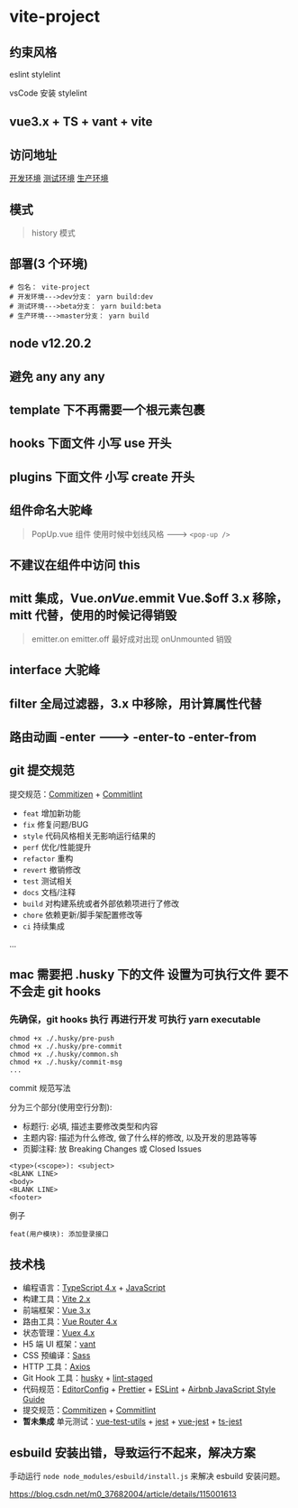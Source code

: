 # vite-project

## 约束风格

eslint stylelint

vsCode 安装 stylelint

## vue3.x + TS + vant + vite

## 访问地址

[开发环境]()
[测试环境]()
[生产环境]()

## 模式

> history 模式

## 部署(3 个环境)

```shell
# 包名： vite-project
# 开发环境--->dev分支： yarn build:dev
# 测试环境--->beta分支： yarn build:beta
# 生产环境--->master分支： yarn build
```

## node v12.20.2

## 避免 any any any

## template 下不再需要一个根元素包裹

## hooks 下面文件 小写 use 开头

## plugins 下面文件 小写 create 开头

## 组件命名大驼峰

> PopUp.vue 组件 使用时候中划线风格 ---> `<pop-up />`

## 不建议在组件中访问 this

## mitt 集成，Vue.$on Vue.$emmit Vue.$off 3.x 移除，mitt 代替，使用的时候记得销毁

> emitter.on emitter.off 最好成对出现 onUnmounted 销毁

## interface 大驼峰

## filter 全局过滤器，3.x 中移除，用计算属性代替

## 路由动画 -enter ---> -enter-to -enter-from

## git 提交规范

提交规范：[Commitizen](http://commitizen.github.io/cz-cli/) + [Commitlint](https://commitlint.js.org/#/)

- `feat` 增加新功能
- `fix` 修复问题/BUG
- `style` 代码风格相关无影响运行结果的
- `perf` 优化/性能提升
- `refactor` 重构
- `revert` 撤销修改
- `test` 测试相关
- `docs` 文档/注释
- `build` 对构建系统或者外部依赖项进行了修改
- `chore` 依赖更新/脚手架配置修改等
- `ci` 持续集成

...

## mac 需要把 .husky 下的文件 设置为可执行文件 要不 不会走 git hooks

### 先确保，git hooks 执行 再进行开发 可执行 yarn executable

```shell
chmod +x ./.husky/pre-push
chmod +x ./.husky/pre-commit
chmod +x ./.husky/common.sh
chmod +x ./.husky/commit-msg
...
```

commit 规范写法

分为三个部分(使用空行分割):

- 标题行: 必填, 描述主要修改类型和内容
- 主题内容: 描述为什么修改, 做了什么样的修改, 以及开发的思路等等
- 页脚注释: 放 Breaking Changes 或 Closed Issues

```shell
<type>(<scope>): <subject>
<BLANK LINE>
<body>
<BLANK LINE>
<footer>
```

例子

```shell
feat(用户模块): 添加登录接口
```

## 技术栈

- 编程语言：[TypeScript 4.x](https://www.typescriptlang.org/zh/) + [JavaScript](https://www.javascript.com/)
- 构建工具：[Vite 2.x](https://cn.vitejs.dev/)
- 前端框架：[Vue 3.x](https://v3.cn.vuejs.org/)
- 路由工具：[Vue Router 4.x](https://next.router.vuejs.org/zh/index.html)
- 状态管理：[Vuex 4.x](https://next.vuex.vuejs.org/)
- H5 端 UI 框架：[vant](https://vant-contrib.gitee.io/vant/v3/#/zh-CN/)
- CSS 预编译：[Sass](https://sass.bootcss.com/documentation)
- HTTP 工具：[Axios](https://axios-http.com/)
- Git Hook 工具：[husky](https://typicode.github.io/husky/#/) + [lint-staged](https://github.com/okonet/lint-staged)
- 代码规范：[EditorConfig](http://editorconfig.org) + [Prettier](https://prettier.io/) + [ESLint](https://eslint.org/) + [Airbnb JavaScript Style Guide](https://github.com/airbnb/javascript#translation)
- 提交规范：[Commitizen](http://commitizen.github.io/cz-cli/) + [Commitlint](https://commitlint.js.org/#/)
- **暂未集成** 单元测试：[vue-test-utils](https://next.vue-test-utils.vuejs.org/) + [jest](https://jestjs.io/) + [vue-jest](https://github.com/vuejs/vue-jest) + [ts-jest](https://kulshekhar.github.io/ts-jest/)

## esbuild 安装出错，导致运行不起来，解决方案

手动运行 `node node_modules/esbuild/install.js` 来解决 esbuild 安装问题。

https://blog.csdn.net/m0_37682004/article/details/115001613

